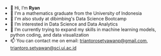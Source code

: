  - 👋 Hi, I’m **Ryan**
 - 🏫 I'm a mathematics graduate from the University of Indonesia
 - 🏫 I'm also study at dibimbing's Data Science Bootcamp
 - 👀 I’m interested in Data Science and Data Analytics
 - 🌱 I’m currently trying to expand my skills in machine learning models, python coding, and data visualization
 - 📫 You can contact me on email: triantorosetyawanp@gmail.com, triantoro.setyawan@sci.ui.ac.id


<!---
triantoro03/triantoro03 is a ✨ special ✨ repository because its `README.md` (this file) appears on your GitHub profile.
You can click the Preview link to take a look at your changes.
--->
